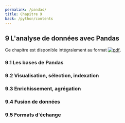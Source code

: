 ```yaml
---
permalink: /pandas/
title: Chapitre 9
back: /python/contents
---
```


## 9 L'analyse de données avec Pandas

Ce chapitre est disponible intégralement au format [![pdf](https://img.shields.io/badge/-PDF-d73a49)](/python/_static/pandas.pdf).

### 9.1 Les bases de Pandas

### 9.2 Visualisation, sélection, indexation

### 9.3 Enrichissement, agrégation

### 9.4 Fusion de données

### 9.5 Formats d'échange
